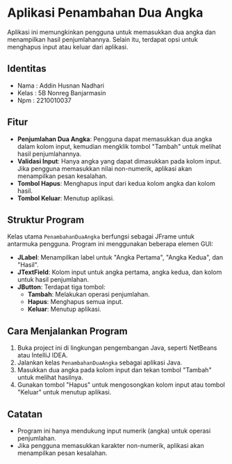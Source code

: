# Aplikasi Penambahan Dua Angka
 Aplikasi ini memungkinkan pengguna untuk memasukkan dua angka dan menampilkan hasil penjumlahannya. Selain itu, terdapat opsi untuk menghapus input atau keluar dari aplikasi.

 ## Identitas
 - Nama : Addin Husnan Nadhari
 - Kelas : 5B Nonreg Banjarmasin
 - Npm : 2210010037

## Fitur

- **Penjumlahan Dua Angka**: Pengguna dapat memasukkan dua angka dalam kolom input, kemudian mengklik tombol "Tambah" untuk melihat hasil penjumlahannya.
- **Validasi Input**: Hanya angka yang dapat dimasukkan pada kolom input. Jika pengguna memasukkan nilai non-numerik, aplikasi akan menampilkan pesan kesalahan.
- **Tombol Hapus**: Menghapus input dari kedua kolom angka dan kolom hasil.
- **Tombol Keluar**: Menutup aplikasi.

## Struktur Program

Kelas utama `PenambahanDuaAngka` berfungsi sebagai JFrame untuk antarmuka pengguna. Program ini menggunakan beberapa elemen GUI:
- **JLabel**: Menampilkan label untuk "Angka Pertama", "Angka Kedua", dan "Hasil".
- **JTextField**: Kolom input untuk angka pertama, angka kedua, dan kolom untuk hasil penjumlahan.
- **JButton**: Terdapat tiga tombol:
  - **Tambah**: Melakukan operasi penjumlahan.
  - **Hapus**: Menghapus semua input.
  - **Keluar**: Menutup aplikasi.

## Cara Menjalankan Program

1. Buka project ini di lingkungan pengembangan Java, seperti NetBeans atau IntelliJ IDEA.
2. Jalankan kelas `PenambahanDuaAngka` sebagai aplikasi Java.
3. Masukkan dua angka pada kolom input dan tekan tombol "Tambah" untuk melihat hasilnya.
4. Gunakan tombol "Hapus" untuk mengosongkan kolom input atau tombol "Keluar" untuk menutup aplikasi.

## Catatan

- Program ini hanya mendukung input numerik (angka) untuk operasi penjumlahan.
- Jika pengguna memasukkan karakter non-numerik, aplikasi akan menampilkan pesan kesalahan.

